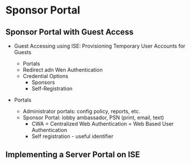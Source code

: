 # Sponsor Portal

## Sponsor Portal with Guest Access

+ Guest Accessing using ISE: Provisioning Temporary User Accounts for Guests
    + Portals
    + Redirect adn Wen Authentication
    + Credential Options
        + Sponsors
        + Self-Registration

+ Portals
    + Administrator portals: config policy, reports, etc.
    + Sponsor Portal: lobby ambassador, PSN (print, email, text)
        + CWA = Centralized Web Authentication =  Web Based User Authentication
        + Self registration - useful identifier


## Implementing a Server Portal on ISE





